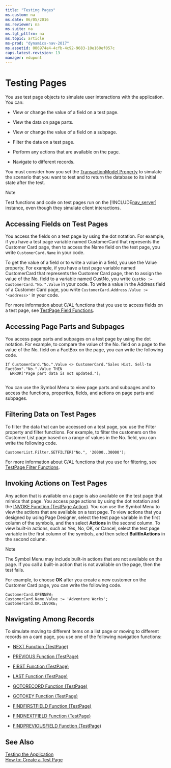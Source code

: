 ```yaml
---
title: "Testing Pages"
ms.custom: na
ms.date: 06/05/2016
ms.reviewer: na
ms.suite: na
ms.tgt_pltfrm: na
ms.topic: article
ms-prod: "dynamics-nav-2017"
ms.assetid: 006974e4-4cfb-4c92-9683-10e160ef057c
caps.latest.revision: 13
manager: edupont
---
```

# Testing Pages
You use test page objects to simulate user interactions with the application. You can:  
  
-   View or change the value of a field on a test page.  
  
-   View the data on page parts.  
  
-   View or change the value of a field on a subpage.  
  
-   Filter the data on a test page.  
  
-   Perform any actions that are available on the page.  
  
-   Navigate to different records.  
  
 You must consider how you set the [TransactionModel Property](TransactionModel-Property.md) to simulate the scenario that you want to test and to return the database to its initial state after the test.  
  
> [!NOTE]  
>  Test functions and code on test pages run on the [!INCLUDE[nav_server](includes/nav_server_md.md)] instance, even though they simulate client interactions.  
  
## Accessing Fields on Test Pages  
 You access the fields on a test page by using the dot notation. For example, if you have a test page variable named CustomerCard that represents the Customer Card page, then to access the Name field on the test page, you write `CustomerCard.Name` in your code.  
  
 To get the value of a field or to write a value in a field, you use the Value property. For example, if you have a test page variable named CustomerCard that represents the Customer Card page, then to assign the value of the No. field to a variable named CustNo, you write `CustNo := CustomerCard."No.".Value` in your code. To write a value in the Address field of a Customer Card page, you write `CustomerCard.Address.Value := '<address>'` in your code.  
  
 For more information about C/AL functions that you use to access fields on a test page, see [TestPage Field Functions](TestPage-Field-Functions.md).  
  
## Accessing Page Parts and Subpages  
 You access page parts and subpages on a test page by using the dot notation. For example, to compare the value of the No. field on a page to the value of the No. field on a FactBox on the page, you can write the following code.  
  
```  
If CustomerCard."No.".Value <> CustomerCard."Sales Hist. Sell-to FactBox"."No.".Value THEN  
  ERROR("Page part data is not updated.");  
  
```  
  
 You can use the Symbol Menu to view page parts and subpages and to access the functions, properties, fields, and actions on page parts and subpages.  
  
## Filtering Data on Test Pages  
 To filter the data that can be accessed on a test page, you use the Filter property and filter functions. For example, to filter the customers on the Customer List page based on a range of values in the No. field, you can write the following code.  
  
```  
CustomerList.Filter.SETFILTER("No.", '20000..30000');  
```  
  
 For more information about C/AL functions that you use for filtering, see [TestPage Filter Functions](TestPage-Filter-Functions.md).  
  
## Invoking Actions on Test Pages  
 Any action that is available on a page is also available on the test page that mimics that page. You access page actions by using the dot notation and the [INVOKE Function \(TestPage Action\)](INVOKE-Function--TestPage-Action-.md). You can use the Symbol Menu to view the actions that are available on a test page. To view actions that you designed by using Page Designer, select the test page variable in the first column of the symbols, and then select **Actions** in the second column. To view built-in actions, such as Yes, No, OK, or Cancel, select the test page variable in the first column of the symbols, and then select **BuiltInActions** in the second column.  
  
> [!NOTE]  
>  The Symbol Menu may include built-in actions that are not available on the page. If you call a built-in action that is not available on the page, then the test fails.  
  
 For example, to choose **OK** after you create a new customer on the Customer Card page, you can write the following code.  
  
```  
CustomerCard.OPENNEW;  
CustomerCard.Name.Value := 'Adventure Works';  
CustomerCard.OK.INVOKE;  
```  
  
## Navigating Among Records  
 To simulate moving to different items on a list page or moving to different records on a card page, you use one of the following navigation functions:  
  
-   [NEXT Function \(TestPage\)](NEXT-Function--TestPage-.md)  
  
-   [PREVIOUS Function \(TestPage\)](PREVIOUS-Function--TestPage-.md)  
  
-   [FIRST Function \(TestPage\)](FIRST-Function--TestPage-.md)  
  
-   [LAST Function \(TestPage\)](LAST-Function--TestPage-.md)  
  
-   [GOTORECORD Function \(TestPage\)](GOTORECORD-Function--TestPage-.md)  
  
-   [GOTOKEY Function \(TestPage\)](GOTOKEY-Function--TestPage-.md)  
  
-   [FINDFIRSTFIELD Function \(TestPage\)](FINDFIRSTFIELD-Function--TestPage-.md)  
  
-   [FINDNEXTFIELD Function \(TestPage\)](FINDNEXTFIELD-Function--TestPage-.md)  
  
-   [FINDPREVIOUSFIELD Function \(TestPage\)](FINDPREVIOUSFIELD-Function--TestPage-.md)  
  
## See Also  
 [Testing the Application](Testing-the-Application.md)   
 [How to: Create a Test Page](How%20to:%20Create%20a%20Test%20Page.md)